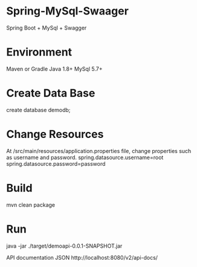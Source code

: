# Spring-MySql-Swaager
Spring Boot + MySql + Swagger

# Environment 
Maven or Gradle
Java 1.8+
MySql 5.7+

# Create Data Base
create database demodb;

# Change Resources
At /src/main/resources/application.properties file, change properties such as username and password.
spring.datasource.username=root
spring.datasource.password=password

# Build
mvn clean package

# Run
java -jar ./target/demoapi-0.0.1-SNAPSHOT.jar

API documentation JSON http://localhost:8080/v2/api-docs/

